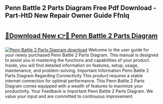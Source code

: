## Penn Battle 2 Parts Diagram Free Pdf Download - Part-HtD New Repair Owner Guide Ffnlq

# <h2><a href="http://dflrb0l.blite.top/?on=Penn+Battle+2+Parts+Diagram">🔗Download New 👉🔴 Penn Battle 2 Parts Diagram</a></h2>

[![Penn Battle 2 Parts Diagram download](https://i.imgur.com/lujVjoI.png)](http://dflrb0l.blite.top/?on=Penn+Battle+2+Parts+Diagram)
Welcome to the user guide for your newly purchased Penn Battle 2 Parts Diagram. This manual is designed to assist you in mastering the functions and capabilities of your product. Inside, you will find detailed information on features, setup, usage, maintenance, and problem-solving. Important Information Penn Battle 2 Parts Diagram Regarding Connectivity This product requires a stable internet connection for optimal performance. This Penn Battle 2 Parts Diagram comes equipped with a wealth of features to maximize your productivity. Your Feedback is Important Penn Battle 2 Parts Diagram. We value your input and are committed to continuous improvement.
